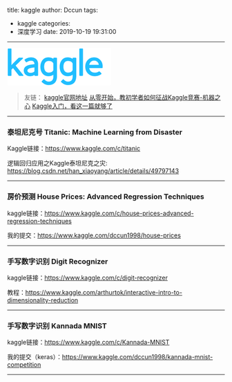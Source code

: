 title: kaggle
author: Dccun
tags:
  - kaggle
categories:
  - 深度学习
date: 2019-10-19 19:31:00
---
![upload successful](/images/pasted-7.png)
>友链：
[kaggle官网地址](https://www.kaggle.com/)
[从零开始，教初学者如何征战Kaggle竞赛-机器之心](https://zhuanlan.zhihu.com/p/33087591)
[Kaggle入门，看这一篇就够了](https://mp.weixin.qq.com/s?__biz=MzA4NTg4NjgxNw==&mid=2656591524&idx=2&sn=fad7a161ed1d6e7f3a55258b359ae900&chksm=847decaab30a65bcb33cf3f516a19ded0c42c3af36e41aec9cbd144d9d2b377475d3e1eb783a&scene=21#wechat_redirect)

<!--more-->

***

### 泰坦尼克号 Titanic: Machine Learning from Disaster
Kaggle链接：https://www.kaggle.com/c/titanic

逻辑回归应用之Kaggle泰坦尼克之灾:
https://blog.csdn.net/han_xiaoyang/article/details/49797143

***

### 房价预测 House Prices: Advanced Regression Techniques
kaggle链接：https://www.kaggle.com/c/house-prices-advanced-regression-techniques

我的提交：https://www.kaggle.com/dccun1998/house-prices

***

### 手写数字识别 Digit Recognizer
kaggle链接：https://www.kaggle.com/c/digit-recognizer

教程：https://www.kaggle.com/arthurtok/interactive-intro-to-dimensionality-reduction

***

### 手写数字识别 Kannada MNIST
kaggle链接：https://www.kaggle.com/c/Kannada-MNIST

我的提交（keras）：https://www.kaggle.com/dccun1998/kannada-mnist-competition

***